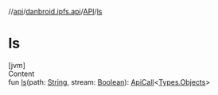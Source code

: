 //[api](../../index.md)/[danbroid.ipfs.api](../index.md)/[API](index.md)/[ls](ls.md)



# ls  
[jvm]  
Content  
fun [ls](ls.md)(path: [String](https://kotlinlang.org/api/latest/jvm/stdlib/kotlin/-string/index.html), stream: [Boolean](https://kotlinlang.org/api/latest/jvm/stdlib/kotlin/-boolean/index.html)): [ApiCall](../-api-call/index.md)<[Types.Objects](../-types/-objects/index.md)>  



